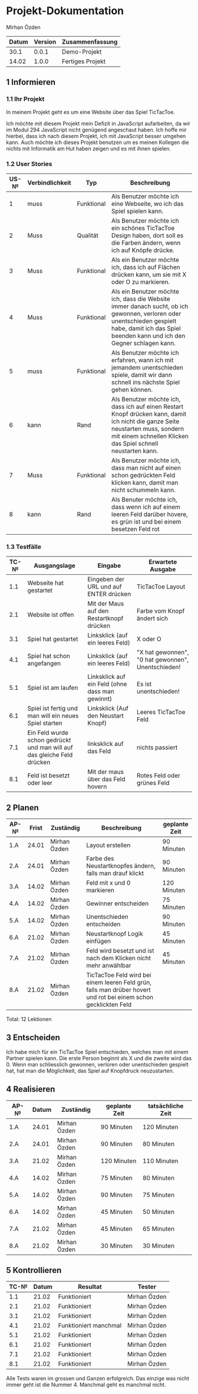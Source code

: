 # Projekt-Dokumentation

Mirhan Özden

| Datum | Version | Zusammenfassung                                              |
| ----- | ------- | ------------------------------------------------------------ |
|  30.1     | 0.0.1   | Demo-Projekt                                                 |
| 14.02      | 1.0.0   |Fertiges Projekt                                              |

## 1 Informieren

### 1.1 Ihr Projekt

In meinem Projekt geht es um eine Website über das Spiel TicTacToe.

Ich möchte mit diesem Projekt mein Defizit in JavaScript aufarbeiten, da wir im Modul 294 JavaScript nicht genügend angeschaut haben. Ich hoffe mir hierbei,
dass ich nach diesem Projekt, ich mit JavaScript besser umgehen kann. Auch möchte ich dieses Projekt benutzen um es meinen Kollegen die nichts mit Informatik am Hut haben zeigen und es mit ihnen spielen.

### 1.2 User Stories

| US-№ | Verbindlichkeit | Typ  | Beschreibung                       |
| ---- | --------------- | ---- | ---------------------------------- |
|1|muss|Funktional|Als Benutzer möchte ich eine Webseite, wo ich das Spiel spielen kann.|
|2|Muss|Qualität|Als Benutzer möchte ich ein schönes TicTacToe Design haben, dort soll es die Farben ändern, wenn ich auf Knöpfe drücke.|
| 3    | Muss                |  Funktional    | Als ein Benutzer möchte ich, dass ich auf Flächen drücken kann, um sie mit X oder O zu markieren. |
| 4    |  Muss               |  Funktional    | Als ein Benutzer möchte ich, dass die Website immer danach sucht, ob ich gewonnen, verloren oder unentschieden gespielt habe, damit ich das Spiel beenden kann und ich den Gegner schlagen kann. |
|5|muss|Funktional|Als Benutzer möchte ich erfahren, wann ich mit jemandem unentschieden spiele, damit wir dann schnell ins nächste Spiel gehen können.|
|6|kann|Rand|Als Benutzer möchte ich, dass ich auf einen Restart Knopf drücken kann, damit ich nicht die ganze Seite neustarten muss, sondern mit einem schnellen Klicken das Spiel schnell neustarten kann.|
|7|Muss|Funktional|Als Benutzer möchte ich, dass man nicht auf einen schon gedrückten Feld klicken kann, damit man nicht schummeln kann.|
|8|kann|Rand|Als Benuter möchte ich, dass wenn ich auf einem leeren Feld darüber hovere, es grün ist und bei einem besetzen Feld rot|



### 1.3 Testfälle

| TC-№ | Ausgangslage | Eingabe | Erwartete Ausgabe |
| ---- | ------------ | ------- | ----------------- |
|1.1|Webseite hat gestartet|Eingeben der URL und auf ENTER drücken| TicTacToe Layout|
|2.1|Website ist offen| Mit der Maus auf den Restartknopf drücken |Farbe vom Knopf ändert sich|
| 3.1  | Spiel hat gestartet             | Linksklick (auf ein leeres Feld)        | X oder O                  |
| 4.1  |  Spiel hat schon angefangen            | Linksklick (auf ein leeres Feld)        |  "X hat gewonnen", "0 hat gewonnen", Unentschieden!                 |
|5.1|Spiel ist am laufen|Linksklick auf ein Feld (ohne dass man gewinnt)|Es ist unentschieden!|
|6.1|Spiel ist fertig und man will ein neues Spiel starten|Linksklick (Auf den Neustart Knopf)|Leeres TicTacToe Feld|
|7.1|Ein Feld wurde schon gedrückt und man will auf das gleiche Feld drücken|linksklick auf das Feld| nichts passiert|
|8.1|Feld ist besetzt oder leer|Mit der maus über das Feld hovern|Rotes Feld oder grünes Feld|


## 2 Planen

| AP-№ | Frist | Zuständig | Beschreibung | geplante Zeit |
| ---- | ----- | --------- | ------------ | ------------- |
|1.A|24.01| Mirhan Özden |Layout erstellen| 90 Minuten|
|2.A|24.01| Mirhan Özden |Farbe des Neustartknopfes ändern, falls man drauf klickt|90 Minuten|
| 3.A  |  14.02     | Mirhan Özden          |  Feld mit x und 0 markieren            |   120 Minuten            |
| 4.A  |  14.02     | Mirhan Özden          |   Gewinner entscheiden           |  75 Minuten             |
|5.A|14.02|Mirhan Özden|Unentschieden entscheiden|90 Minuten|
| 6.A  |  21.02     | Mirhan Özden          |  Neustartknopf Logik einfügen            |  45 Minuten             |
| 7.A  |  21.02     | Mirhan Özden          |  Feld wird besetzt und ist nach dem Klicken nicht mehr anwählbar            |  45 Minuten             |
|8.A|21.02|Mirhan Özden|TicTacToe Feld wird bei einem leeren Feld grün, falls man drüber hovert und rot bei einem schon gecklickten Feld||

Total: 12 Lektionen 


## 3 Entscheiden

Ich habe mich für ein TicTacToe Spiel entschieden, welches man mit einem Partner spielen kann. Die erste Person beginnt als X und die zweite wird das 0. Wenn man schliesslich gewonnen, verloren oder unentschieden gespielt hat, hat man die Möglichkeit, das Spiel auf Knopfdruck neuzustarten.

## 4 Realisieren

| AP-№ | Datum | Zuständig | geplante Zeit | tatsächliche Zeit |
| ---- | ----- | --------- | ------------- | ----------------- |
| 1.A  | 24.01      |  Mirhan Özden           | 90 Minuten              |  120 Minuten                 |
| 2.A  | 24.01      | Mirhan Özden          |    90 Minuten           |     80 Minuten              |
| 3.A  | 21.02      | Mirhan Özden          |    120 Minuten          |      110 Minuten         |
| 4.A  | 14.02      | Mirhan Özden          |    75 Minuten          |       80 Minuten        |
| 5.A  |  14.02     | Mirhan Özden          |    90 Minuten          |     75 Minuten          |
|6.A|14.02|Mirhan Özden|45 Minuten|50 Minuten|
|7.A|21.02|Mirhan Özden|45 Minuten|65 Minuten|
|8.A|21.02|Mirhan Özden|30 Minuten|30 Minuten|


## 5 Kontrollieren

| TC-№ | Datum | Resultat | Tester |
| ---- | ----- | -------- | ------ |
| 1.1  |  21.02     | Funktioniert         | Mirhan Özden        |
| 2.1 |   21.02    | Funktioniert          | Mirhan Özden        |
|3.1|21.02|Funktioniert |Mirhan Özden |
|4.1|21.02|Funktioniert manchmal |Mirhan Özden |
|5.1|21.02|Funktioniert |Mirhan Özden |
|6.1|21.02|Funktioniert |Mirhan Özden |
|7.1|21.02|Funktioniert |Mirhan Özden |
|8.1|21.02|Funktioniert|Mirhan Özden|

Alle Tests waren im grossen und Ganzen erfolgreich. Das einzige was nicht immer geht ist die Nummer 4. Manchmal geht es manchmal nicht.

